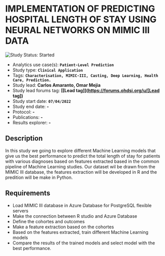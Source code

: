 IMPLEMENTATION OF PREDICTING HOSPITAL LENGTH OF STAY USING NEURAL NETWORKS ON MIMIC III DATA
=============

<img src="https://img.shields.io/badge/Study%20Status-Started-blue.svg" alt="Study Status: Started">

- Analytics use case(s): **`Patient-Level Prediction`**
- Study type: **`Clinical Application`**
- Tags: **`Characterisation, MIMIC-III, Casting, Deep Learning, Health Care, Prediction.`**
- Study lead: **Carlos Amaranto, Omar Mejia**
- Study lead forums tag: **[[Lead tag]](https://forums.ohdsi.org/u/[Lead tag])**
- Study start date: **`07/04/2022`**
- Study end date: **-**
- Protocol: **-**
- Publications: **-**
- Results explorer: **-**

**Description**
-
In this study we going to explore different Machine Learning models that give us the best performance to predict the total length of stay for patients with various diagnoses based on features extracted based in the common pipeline of Machine Learning studies. Our dataset wil be drawn from the MIMIC III database, the features extraction will be developed in R and the predition will be make in Python.

**Requirements**
-
- Load MIMIC III database in Azure Database for PostgreSQL flexible servers
- Make the connection between R studio and Azure Database 
- Define the cohortes and outcomes
- Make a feature extraction based on the cohortes
- Based on the features extracted, train different Machine Learning models
- Compare the results of the trained models and select model with the best performance.

